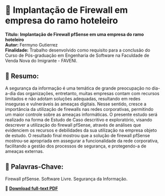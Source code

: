# :notebook_with_decorative_cover: Implantação de Firewall em empresa do ramo hoteleiro 

**Título:** **Implantação de Firewall pfSense em uma empresa do ramo hoteleiro**   
**Autor:** Fermyno Gutierrez  
**Finalidade:** Trabalho desenvolvido como requisito para a conclusão do Curso de Pós-graduação em Engenharia de Software na Faculdade de Venda Nova do Imigrante - FAVENI.  

## :page_facing_up: Resumo:

A segurança da informação é uma temática de grande preocupação no dia-a-dia das organizações, entretanto, muitas empresas contam com recursos limitados e não adotam soluções adequadas, resultando em redes inseguras e vulneráveis às ameaças digitais. Nesse sentido, cresce a importância da utilização de firewalls nas redes corporativas, permitindo um maior controle sobre as ameaças informáticas. O presente estudo será realizado na forma de Estudo de Caso descritivo e exploratório, visando descrever a utilização do firewall pfSense, através de análises que evidenciem os recursos e debilidades da sua utilização na empresa objeto de estudo. O resultado final mostrou que a solução de firewall pfSense mostrou-se apropriada em assegurar a funcionalidade da rede corporativa, facilitando a gestão dos processos de segurança, e protegendo-a de ameaças externas.

## :bookmark: Palavras-Chave:

Firewall pfSense. Software Livre. Segurança da Informação.  
  
:file_folder: [**Download full-text PDF**](https://github.com/fermyno/scientific-research-papers/blob/main/estudo-de-caso-implantacao-de-firewall/estudo-de-caso-implantacao-de-firewall-em-empresa-do-ramo-hoteleiro.pdf)  

